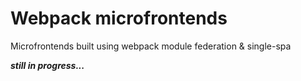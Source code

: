 # Webpack microfrontends

Microfrontends built using webpack module federation & single-spa

***still in progress...***
